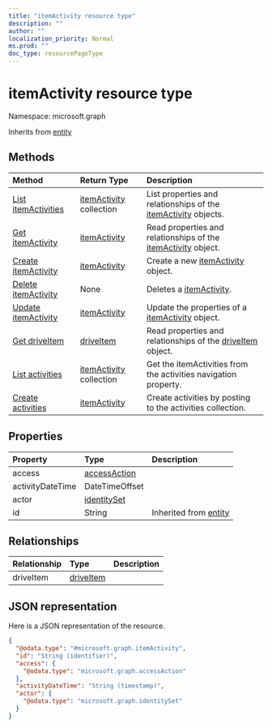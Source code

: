 ```yaml
---
title: "itemActivity resource type"
description: ""
author: ""
localization_priority: Normal
ms.prod: ""
doc_type: resourcePageType
---
```


# itemActivity resource type


Namespace: microsoft.graph




Inherits from [entity](../resources/entity.md)

## Methods
|Method|Return Type|Description|
|:---|:---|:---|
|[List itemActivities](../api/itemactivity-list.md)|[itemActivity](../resources/itemactivity.md) collection|List properties and relationships of the [itemActivity](../resources/itemactivity.md) objects.|
|[Get itemActivity](../api/itemactivity-get.md)|[itemActivity](../resources/itemactivity.md)|Read properties and relationships of the [itemActivity](../resources/itemactivity.md) object.|
|[Create itemActivity](../api/itemactivity-create.md)|[itemActivity](../resources/itemactivity.md)|Create a new [itemActivity](../resources/itemactivity.md) object.|
|[Delete itemActivity](../api/itemactivity-delete.md)|None|Deletes a [itemActivity](../resources/itemactivity.md).|
|[Update itemActivity](../api/itemactivity-update.md)|[itemActivity](../resources/itemactivity.md)|Update the properties of a [itemActivity](../resources/itemactivity.md) object.|
|[Get driveItem](../api/driveitem-get.md)|[driveItem](../resources/driveitem.md)|Read properties and relationships of the [driveItem](../resources/driveitem.md) object.|
|[List activities](../api/itemactivitystat-list-activities.md)|[itemActivity](../resources/itemactivity.md) collection|Get the itemActivities from the activities navigation property.|
|[Create activities](../api/itemactivitystat-post-activities.md)|[itemActivity](../resources/itemactivity.md)|Create activities by posting to the activities collection.|

## Properties
|Property|Type|Description|
|:---|:---|:---|
|access|[accessAction](../resources/accessaction.md)||
|activityDateTime|DateTimeOffset||
|actor|[identitySet](../resources/identityset.md)||
|id|String| Inherited from [entity](../resources/entity.md)|

## Relationships
|Relationship|Type|Description|
|:---|:---|:---|
|driveItem|[driveItem](../resources/driveitem.md)||

## JSON representation
Here is a JSON representation of the resource.
<!-- {
  "blockType": "resource",
  "keyProperty": "id",
  "@odata.type": "microsoft.graph.itemActivity",
  "baseType": "microsoft.graph.entity",
  "openType": true
}
-->
``` json
{
  "@odata.type": "#microsoft.graph.itemActivity",
  "id": "String (identifier)",
  "access": {
    "@odata.type": "microsoft.graph.accessAction"
  },
  "activityDateTime": "String (timestamp)",
  "actor": {
    "@odata.type": "microsoft.graph.identitySet"
  }
}
```


